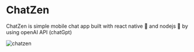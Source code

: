 # ChatZen
ChatZen is simple mobile chat app built with react native 💙 and nodejs 💚 by using openAI API (chatGpt)


![chatzen](https://user-images.githubusercontent.com/75835662/229884153-a3cbd3a6-caae-424c-a700-dec751bc9eda.jpg)
